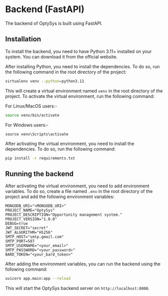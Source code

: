 # Backend (FastAPI)

The backend of OptySys is built using FastAPI.

## Installation

To install the backend, you need to have Python 3.11+ installed on your system. You can download it from the official website.

After installing Python, you need to install the dependencies. To do so, run the following command in the root directory of the project:

```bash
virtualenv venv --python=python3.11
```

This will create a virtual environment named `venv` in the root directory of the project. To activate the virtual environment, run the following command:

For Linux/MacOS users:-

```bash
source venv/bin/activate
```

For Windows users:-

```shell
source venv\Scripts\activate
```

After activating the virtual environment, you need to install the dependencies. To do so, run the following command:

```bash
pip install -r requirements.txt
```

## Running the backend

After activating the virtual environment, you need to add environment variables. To do so, create a file named `.env` in the root directory of the project and add the following environment variables:

```env
MONGODB_URI="<MONGODB_URI>"
PROJECT_NAME="OptySys"
PROJECT_DESCRIPTION="Opportunity management system."
PROJECT_VERSION="1.0.0"
DEBUG=true
JWT_SECRET="secret"
JWT_ALGORITHM="HS256"
SMTP_HOST="smtp.gmail.com"
SMTP_PORT=587
SMTP_USERNAME="<your_email>"
SMTP_PASSWORD="<your_password>"
BARD_TOKEN="<your_bard_token>"
```

After adding the environment variables, you can run the backend using the following command:

```bash
uvicorn app.main:app --reload
```

This will start the OptySys backend server on `http://localhost:8000`.

